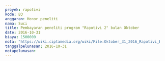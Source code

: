 ```yaml
---
proyek: rapotivi
kode: B3
anggaran: Honor peneliti
nama: Suci
title: Pembayaran peneliti program "Rapotivi 2" bulan Oktober
date: 2016-10-31
biaya: 1500000
nota: "https://wiki.ciptamedia.org/wiki/File:Oktober_31_2016_Rapotivi_B3_Honor_peneliti_a.n_Gabriela_Eriviany.jpg"
tanggalpelunasan: 2016-10-31
notapelunasan:
---
```

